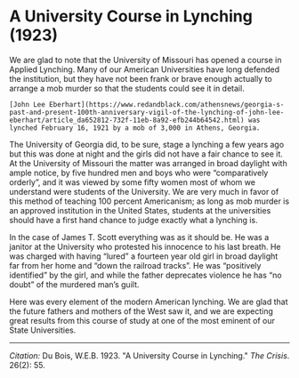 # A University Course in Lynching (1923)

We are glad to note that the University of Missouri has opened a course in Applied Lynching. Many of our American Universities have long defended the institution, but they have not been frank or brave enough actually to arrange a mob murder so that the students could see it in detail.

```{margin}
[John Lee Eberhart](https://www.redandblack.com/athensnews/georgia-s-past-and-present-100th-anniversary-vigil-of-the-lynching-of-john-lee-eberhart/article_da652812-732f-11eb-8a92-efb244b64542.html) was lynched February 16, 1921 by a mob of 3,000 in Athens, Georgia.
```
The University of Georgia did, to be sure, stage a lynching a few years ago but this was done at night and the girls did not have a fair chance to see it. At the University of Missouri the matter was arranged in broad daylight with ample notice, by five hundred men and boys who were “comparatively orderly”, and it was viewed by some fifty women most of whom we understand were students of the University. We are very much in favor of this method of teaching 100 percent Americanism; as long as mob murder is an approved institution in the United States, students at the universities should have a first hand chance to judge exactly what a lynching is.



In the case of James T. Scott everything was as it should be. He was a janitor at the University who protested his innocence to his last breath. He was charged with having “lured” a fourteen year old girl in broad daylight far from her home and “down the railroad tracks”. He was “positively identified” by the girl, and while the father deprecates violence he has “no doubt” of the murdered man’s guilt.

Here was every element of the modern American lynching. We are glad that the future fathers and mothers of the West saw it, and we are expecting great results from this course of study at one of the most eminent of our State Universities.

______________
*Citation:* Du Bois, W.E.B. 1923. "A University Course in Lynching." *The Crisis*. 26(2): 55.

